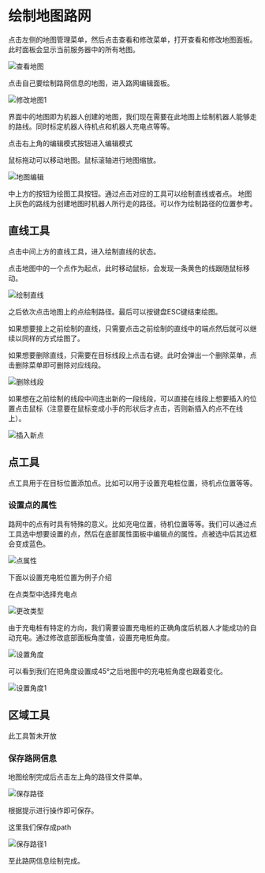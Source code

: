 # 绘制地图路网

点击左侧的地图管理菜单，然后点击查看和修改菜单，打开查看和修改地图面板。此时面板会显示当前服务器中的所有地图。

![查看地图](../assets/view_map.png)

点击自己要绘制路网信息的地图，进入路网编辑面板。

![修改地图1](../assets/edit_map1.png)

界面中的地图即为机器人创建的地图，我们现在需要在此地图上绘制机器人能够走的路线。同时标定机器人待机点和机器人充电点等等。

点击右上角的编辑模式按钮进入编辑模式

鼠标拖动可以移动地图。鼠标滚轴进行地图缩放。

![地图编辑](../assets/map_edit2.png)

中上方的按钮为绘图工具按钮。通过点击对应的工具可以绘制直线或者点。
地图上灰色的路线为创建地图时机器人所行走的路径。可以作为绘制路径的位置参考。

## 直线工具

点击中间上方的直线工具，进入绘制直线的状态。

点击地图中的一个点作为起点，此时移动鼠标，会发现一条黄色的线跟随鼠标移动。

![绘制直线](../assets/line1.png)

之后依次点击地图上的点绘制路径。最后可以按键盘ESC键结束绘图。

如果想要接上之前绘制的直线，只需要点击之前绘制的直线中的端点然后就可以继续以同样的方式绘图了。

如果想要删除直线，只需要在目标线段上点击右键。此时会弹出一个删除菜单，点击删除菜单即可删除对应线段。

![删除线段](../assets/line2.png)

如果想在之前绘制的线段中间连出新的一段线段，可以直接在线段上想要插入的位置点击鼠标（注意要在鼠标变成小手的形状后才点击，否则新插入的点不在线上）。

![插入新点](../assets/line3.png)

## 点工具

点工具用于在目标位置添加点。比如可以用于设置充电桩位置，待机点位置等等。

### 设置点的属性

路网中的点有时具有特殊的意义。比如充电位置，待机位置等等。我们可以通过点工具选中想要设置的点，然后在底部属性面板中编辑点的属性。点被选中后其边框会变成蓝色。

![点属性](../assets/point1.png)

下面以设置充电桩位置为例子介绍

在点类型中选择充电点

![更改类型](../assets/point2.png)

由于充电桩有特定的方向，我们需要设置充电桩的正确角度后机器人才能成功的自动充电。通过修改底部面板角度值，设置充电桩角度。

![设置角度](../assets/point3.png)

可以看到我们在把角度设置成45°之后地图中的充电桩角度也跟着变化。

![设置角度1](../assets/point4.png)

## 区域工具

此工具暂未开放

### 保存路网信息

地图绘制完成后点击左上角的路径文件菜单。

![保存路径](../assets/save.png)

根据提示进行操作即可保存。

这里我们保存成path

![保存路径1](../assets/save1.png)

至此路网信息绘制完成。
